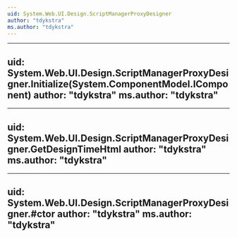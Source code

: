 ```yaml
---
uid: System.Web.UI.Design.ScriptManagerProxyDesigner
author: "tdykstra"
ms.author: "tdykstra"
---
```


---
uid: System.Web.UI.Design.ScriptManagerProxyDesigner.Initialize(System.ComponentModel.IComponent)
author: "tdykstra"
ms.author: "tdykstra"
---

---
uid: System.Web.UI.Design.ScriptManagerProxyDesigner.GetDesignTimeHtml
author: "tdykstra"
ms.author: "tdykstra"
---

---
uid: System.Web.UI.Design.ScriptManagerProxyDesigner.#ctor
author: "tdykstra"
ms.author: "tdykstra"
---
